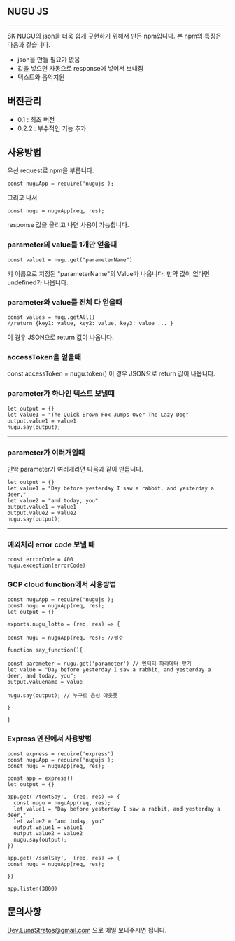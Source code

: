 
## NUGU JS ##
***

SK NUGU의 json을 더욱 쉽게 구현하기 위해서 만든 npm입니다.
본 npm의 특징은 다음과 같습니다.

* json을 만들 필요가 없음
* 값을 넣으면 자동으로 response에 넣어서 보내짐
* 텍스트와 음악지원

## 버전관리 ##

* 0.1 : 최초 버전
* 0.2.2 : 부수적인 기능 추가

## 사용방법 ##

우선 request로 npm을 부릅니다.

    const nuguApp = require('nugujs');

그리고 나서

    const nugu = nuguApp(req, res);

response 값을 올리고 나면 사용이 가능합니다.

### parameter의 value를 1개만 얻을때 ###

	const value1 = nugu.get("parameterName")

키 이름으로 지정된 "parameterName"의 Value가 나옵니다. 만약 값이 없다면 undefined가 나옵니다.

### parameter와 value를 전체 다 얻을때 ###

	const values = nugu.getAll()
	//return {key1: value, key2: value, key3: value ... }
이 경우 JSON으로 return 값이 나옵니다.

### accessToken을 얻을때 ###

const accessToken = nugu.token()
이 경우 JSON으로 return 값이 나옵니다.

### parameter가 하나인 텍스트 보낼때 ###

	let output = {}
	let value1 = "The Quick Brown Fox Jumps Over The Lazy Dog"
	output.value1 = value1
	nugu.say(output);

***
### parameter가 여러개일때 ###
만약 parameter가 여러개라면 다음과 같이 만듭니다.

    let output = {}
    let value1 = "Day before yesterday I saw a rabbit, and yesterday a deer,"
    let value2 = "and today, you"
    output.value1 = value1
    output.value2 = value2
    nugu.say(output);

***
### 예외처리 error code 보낼 때 ###
    const errorCode = 400
    nugu.exception(errorCode)


### GCP cloud function에서 사용방법 ###

    const nuguApp = require('nugujs');
    const nugu = nuguApp(req, res);
    let output = {}
    
    exports.nugu_lotto = (req, res) => {
    
    const nugu = nuguApp(req, res); //필수
   
    function say_function(){
    
    const parameter = nugu.get('parameter') // 엔티티 파라메터 받기
    let value = "Day before yesterday I saw a rabbit, and yesterday a deer, and today, you";
    output.valuename = value
    
    nugu.say(output); // 누구로 음성 아웃풋
    
    }    
    
    }


### Express 엔진에서 사용방법 ###

    const express = require('express')
    const nuguApp = require('nugujs');
    const nugu = nuguApp(req, res);

    const app = express()
    let output = {}

    app.get('/textSay',  (req, res) => {
      const nugu = nuguApp(req, res);
      let value1 = "Day before yesterday I saw a rabbit, and yesterday a deer,"
      let value2 = "and today, you"
      output.value1 = value1
      output.value2 = value2
      nugu.say(output);
    })

    app.get('/ssmlSay',  (req, res) => {
    const nugu = nuguApp(req, res);

    })

    app.listen(3000)

## 문의사항 ##

Dev.LunaStratos@gmail.com 으로 메일 보내주시면 됩니다.
